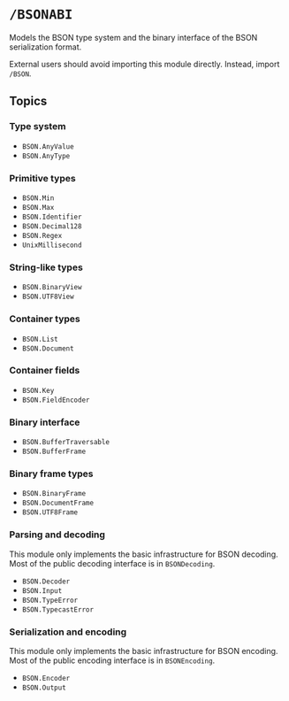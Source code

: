 # ``/BSONABI``

Models the BSON type system and the binary interface of the BSON serialization format.

External users should avoid importing this module directly. Instead, import ``/BSON``.

## Topics

### Type system

-   ``BSON.AnyValue``
-   ``BSON.AnyType``

### Primitive types

-   ``BSON.Min``
-   ``BSON.Max``
-   ``BSON.Identifier``
-   ``BSON.Decimal128``
-   ``BSON.Regex``
-   ``UnixMillisecond``

### String-like types

-   ``BSON.BinaryView``
-   ``BSON.UTF8View``

### Container types

-   ``BSON.List``
-   ``BSON.Document``

### Container fields

-   ``BSON.Key``
-   ``BSON.FieldEncoder``

### Binary interface

-   ``BSON.BufferTraversable``
-   ``BSON.BufferFrame``

### Binary frame types

-   ``BSON.BinaryFrame``
-   ``BSON.DocumentFrame``
-   ``BSON.UTF8Frame``

### Parsing and decoding

This module only implements the basic infrastructure for BSON decoding. Most of the public decoding interface is in ``BSONDecoding``.

-   ``BSON.Decoder``
-   ``BSON.Input``
-   ``BSON.TypeError``
-   ``BSON.TypecastError``

### Serialization and encoding

This module only implements the basic infrastructure for BSON encoding. Most of the public encoding interface is in ``BSONEncoding``.

-   ``BSON.Encoder``
-   ``BSON.Output``
